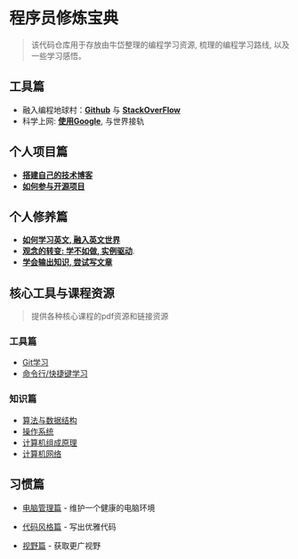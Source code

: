 # 程序员修炼宝典

>该代码仓库用于存放由牛岱整理的编程学习资源, 梳理的编程学习路线, 以及一些学习感悟。

## 工具篇

- 融入编程地球村：**[Github](./tool_github.md)** 与 **[StackOverFlow](./tool_stackoverflow.md)**
- 科学上网: **[使用Google](./tool_google.md)**, 与世界接轨

## 个人项目篇

- **[搭建自己的技术博客](project_blog.md)**
- **[如何参与开源项目](project_opensource.md)**

## 个人修养篇

- **[如何学习英文, 融入英文世界](ability_english.md)**
- **[观念的转变: 学不如做, 实例驱动](ability_task_driven.md)**.
- **[学会输出知识, 尝试写文章](ability_articles.md)**

## 核心工具与课程资源
> 提供各种核心课程的pdf资源和链接资源

### 工具篇

- [Git学习](./tool_git.md)
- [命令行/快捷键学习](./tool_command.md)

### 知识篇

- [算法与数据结构](knowledge_data_structure.md)
- [操作系统](knowledge_operating_system.md)
- [计算机组成原理](http://staff.ustc.edu.cn/~llxx/cod/homework.html)
- [计算机网络](knowledge_network.md)

## 习惯篇

- [电脑管理篇](https://www.zhihu.com/people/niu-dai-68-44/answers/by_votes) - 维护一个健康的电脑环境

- [代码风格篇](./habit_checkstyle.md) - 写出优雅代码
  
- [视野篇](./habit_know_how.md) - 获取更广视野
